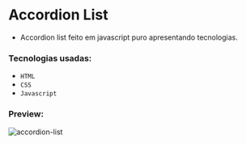 # Accordion List
- Accordion list feito em javascript puro apresentando tecnologias.
### Tecnologias usadas:
- `HTML`
- `CSS`
- `Javascript`
### Preview:
<p>
  <img src="https://i.imgur.com/t0BaOw7.png" alt="accordion-list"/>
</p>
